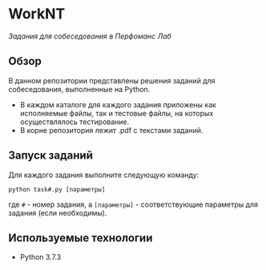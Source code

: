# WorkNT
*Задания для собеседования в Перфоманс Лаб*

## Обзор
В данном репозитории представлены решения заданий для собеседования, выполненные на Python.
- В каждом каталоге для каждого задания приложены как исполняемые файлы, так и тестовые файлы, на которых осуществлялось тестирование.
- В корне репозитория лежит .pdf с текстами заданий.

## Запуск заданий
Для каждого задания выполните следующую команду:
```
python task#.py [параметры]
```
где `#` - номер задания, а `[параметры]` - соответствующие параметры для задания (если необходимы).

## Используемые технологии
- Python 3.7.3
